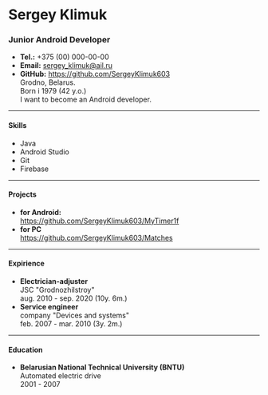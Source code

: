 # Sergey Klimuk
### Junior Android Developer
* __Tel.:__ +375 (00) 000-00-00 
* __Email:__ sergey_klimuk@ail.ru
* __GitHub:__ https://github.com/SergeyKlimuk603   
 Grodno, Belarus.  
 Born i 1979 (42 y.o.)  
 I want to become an Android developer.
---
#### __Skills__
* Java
* Android Studio
* Git
* Firebase
---
#### Projects
* __for Android:__  
https://github.com/SergeyKlimuk603/MyTimer1f
* __for PC__  
https://github.com/SergeyKlimuk603/Matches
---
#### Expirience  
* __Electrician-adjuster__  
JSC "Grodnozhilstroy"  
aug. 2010 - sep. 2020 (10y. 6m.)  
* __Service engineer__  
company "Devices and systems"  
feb. 2007 - mar. 2010 (3y. 2m.)  
---
#### Education  
* __Belarusian National Technical University (BNTU)__  
Automated electric drive  
2001 - 2007  
